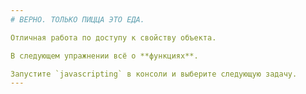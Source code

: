 ```yaml
---
# ВЕРНО. ТОЛЬКО ПИЦЦА ЭТО ЕДА.

Отличная работа по доступу к свойству объекта.

В следующем упражнении всё о **функциях**.

Запустите `javascripting` в консоли и выберите следующую задачу.
---
```

